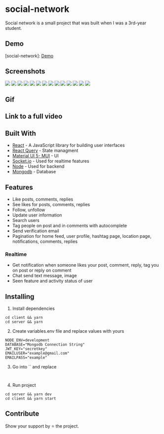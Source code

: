 # social-network

Social network is a small project that was built when I was a 3rd-year student.

## Demo

[social-network]: <a href="https://symphonious-kheer-356f00.netlify.app" target="_blank"> Demo </a>

## Screenshots

![](https://res.cloudinary.com/dvnmolznq/image/upload/v1654250260/cover_images/kxa33o4p9ddbcby6bioq.png)
![](https://res.cloudinary.com/dvnmolznq/image/upload/v1654250331/cover_images/gefrkenlewoxsitynqn0.png)
![](https://res.cloudinary.com/dvnmolznq/image/upload/v1654250171/cover_images/u8gjdnw53ltz3saqxkgw.png)
![](https://res.cloudinary.com/dvnmolznq/image/upload/v1654304422/cover_images/amjs0a1wjxnfeqjgej1a.png)
![](https://res.cloudinary.com/dvnmolznq/image/upload/v1654250189/cover_images/gmj3dhqdyxdswmqp7ixj.png)
![](https://res.cloudinary.com/dvnmolznq/image/upload/v1654251073/cover_images/lge5ruwoel8gaep8qhl4.png)
![](https://res.cloudinary.com/dvnmolznq/image/upload/v1654250224/cover_images/bnxgesirljxik3yg1243.png)
![](https://res.cloudinary.com/dvnmolznq/image/upload/v1654250357/cover_images/igpdtzgjq6mppeajilfh.png)
![](https://res.cloudinary.com/dvnmolznq/image/upload/v1654250392/cover_images/fqo4jxdiadofpj1qrf7b.png)
![](https://res.cloudinary.com/dvnmolznq/image/upload/v1654250690/cover_images/x7vqdahcfllp2rqsctdu.png)
![](https://res.cloudinary.com/dvnmolznq/image/upload/v1654250620/cover_images/v99pwxipew8aljo3viu4.png)
![](https://res.cloudinary.com/dvnmolznq/image/upload/v1654250124/cover_images/zfskik7azwp1bksjgdrg.png)
![](https://res.cloudinary.com/dvnmolznq/image/upload/v1654250482/cover_images/tyobhqexklmpozrikoce.png)
![](https://res.cloudinary.com/dvnmolznq/image/upload/v1654249704/cover_images/ftwmosm6phngnsijyyoi.png)

## Gif

<!-- ![](<screenshots/ezgif.com-video-to-gif%20(1).gif>) -->

## Link to a full video

<!-- [Video](https://streamable.com/5srsv) -->

## Built With

- [React](https://reactjs.org/) - A JavaScript library for building user interfaces
- [React Query](https://react-query.tanstack.com/) - State managment
- [Material UI 5- MUI](https://mui.com/) - UI
- [Socket.io](https://socket.io/) - Used for realtime features
- [Node](https://nodejs.org/en/) - Used for backend
- [Mongodb](https://www.mongodb.com/) - Database

## Features

- Like posts, comments, replies
- See likes for posts, comments, replies
- Follow, unfollow
- Update user information
- Search users
- Tag people on post and in comments with autocomplete
- Send verification email
- Pagination for home feed, user profile, hashtag page, location page, notifications, comments, replies

### Realtime

- Get notification when someone likes your post, comment, reply, tag you on post or reply on comment
- Chat send text message, image
- Seen feature and activity status of user

## Installing

1. Install dependencies

```
cd client && yarn
cd server && yarn
```

2. Create variables.env file and replace values with yours

```
NODE_ENV=development
DATABASE="Mongodb Connection String"
JWT_KEY="secretkey"
EMAILUSER="example@gmail.com"
EMAILPASS="example"
```

3. Go into `` and replace

```

```

```

```

4. Run project

```
cd server && yarn dev
cd client && yarn start
```

## Contribute

Show your support by ⭐ the project.
